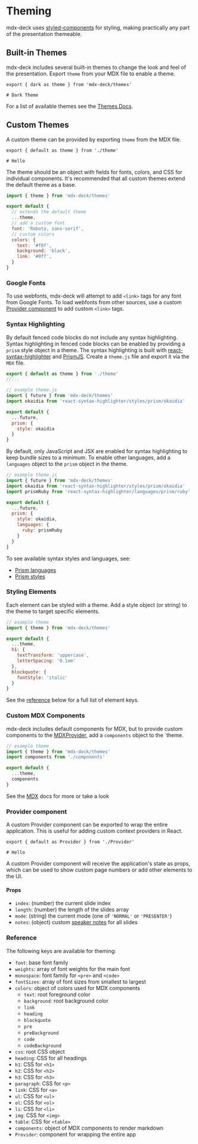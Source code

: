 
# Theming

mdx-deck uses [styled-components][] for styling, making practically any part of the presentation themeable.

## Built-in Themes

mdx-deck includes several built-in themes to change the look and feel of the presentation.
Export `theme` from your MDX file to enable a theme.

```mdx
export { dark as theme } from 'mdx-deck/themes'

# Dark Theme
```

For a list of available themes see the [Themes Docs](themes.md).

## Custom Themes

A custom theme can be provided by exporting `theme` from the MDX file.

```mdx
export { default as theme } from './theme'

# Hello
```

The theme should be an object with fields for fonts, colors, and CSS for individual components.
It's recommended that all custom themes extend the default theme as a base.

```js
import { theme } from 'mdx-deck/themes'

export default {
  // extends the default theme
  ...theme,
  // add a custom font
  font: 'Roboto, sans-serif',
  // custom colors
  colors: {
    text: '#f0f',
    background: 'black',
    link: '#0ff',
  }
}
```

### Google Fonts

To use webfonts, mdx-deck will attempt to add `<link>` tags for any font from Google Fonts.
To load webfonts from other sources, use a custom [Provider component](#provider-component) to add custom `<link>` tags.

### Syntax Highlighting

By default fenced code blocks do not include any syntax highlighting.
Syntax highlighting in fenced code blocks can be enabled by providing a `prism` style object in a theme.
The syntax highlighting is built with [react-syntax-highlighter][] and [PrismJS][].
Create a `theme.js` file and export it via the `MDX` file.

```js
export { default as theme } from './theme'
//...
```

```js
// example theme.js
import { future } from 'mdx-deck/themes'
import okaidia from 'react-syntax-highlighter/styles/prism/okaidia'

export default {
  ...future,
  prism: {
    style: okaidia
  }
}
```

By default, only JavaScript and JSX are enabled for syntax highlighting to keep bundle sizes to a minimum.
To enable other languages, add a `languages` object to the `prism` object in the theme.

```js
// example theme.js
import { future } from 'mdx-deck/themes'
import okaidia from 'react-syntax-highlighter/styles/prism/okaidia'
import prismRuby from 'react-syntax-highlighter/languages/prism/ruby'

export default {
  ...future,
  prism: {
    style: okaidia,
    languages: {
      ruby: prismRuby
    }
  }
}
```

To see available syntax styles and languages, see:

- [Prism languages](https://github.com/conorhastings/react-syntax-highlighter/blob/master/AVAILABLE_LANGUAGES_PRISM.MD)
- [Prism styles](https://github.com/conorhastings/react-syntax-highlighter/blob/master/AVAILABLE_STYLES_PRISM.MD)

[PrismJS]: https://github.com/PrismJS/prism
[react-syntax-highlighter]: https://github.com/conorhastings/react-syntax-highlighter


### Styling Elements

Each element can be styled with a theme. Add a style object (or string) to the theme to target specific elements.

```js
// example theme
import { theme } from 'mdx-deck/themes'

export default {
  ...theme,
  h1: {
    textTransform: 'uppercase',
    letterSpacing: '0.1em'
  },
  blockquote: {
    fontStyle: 'italic'
  }
}
```

See the [reference](#reference) below for a full list of element keys.

### Custom MDX Components

mdx-deck includes default components for MDX, but to provide custom components to the [MDXProvider][], add a `components` object to the `theme.

```js
// example theme
import { theme } from 'mdx-deck/themes'
import components from './components'

export default {
  ...theme,
  components
}
```

See the [MDX][] docs for more or take a look

### Provider component

A custom Provider component can be exported to wrap the entire application.
This is useful for adding custom context providers in React.

```mdx
export { default as Provider } from './Provider'

# Hello
```

A custom Provider component will receive the application's state as props,
which can be used to show custom page numbers or add other elements to the UI.

#### Props

- `index`: (number) the current slide index
- `length`: (number) the length of the slides array
- `mode`: (string) the current mode (one of `'NORMAL'` or `'PRESENTER'`)
- `notes`: (object) custom [speaker notes](#speaker-notes) for all slides

### Reference

The following keys are available for theming:

- `font`: base font family
- `weights`: array of font weights for the main font
- `monospace`: font family for `<pre>` and `<code>`
- `fontSizes`: array of font sizes from smallest to largest
- `colors`: object of colors used for MDX components
  - `text`: root foreground color
  - `background`: root background color
  - `link`
  - `heading`
  - `blockquote`
  - `pre`
  - `preBackground`
  - `code`
  - `codeBackground`
- `css`: root CSS object
- `heading`: CSS for all headings
- `h1`: CSS for `<h1>`
- `h2`: CSS for `<h2>`
- `h3`: CSS for `<h3>`
- `paragraph`: CSS for `<p>`
- `link`: CSS for `<a>`
- `ul`: CSS for `<ul>`
- `ol`: CSS for `<ol>`
- `li`: CSS for `<li>`
- `img`: CSS for `<img>`
- `table`: CSS for `<table>`
- `components`: object of MDX components to render markdown
- `Provider`: component for wrapping the entire app


[styled-components]: https://github.com/styled-components/styled-components
[MDX]: https://github.com/mdx-js/mdx
[MDXProvider]: https://github.com/mdx-js/mdx#mdxprovider

